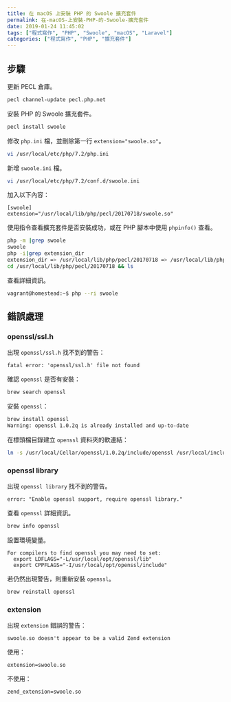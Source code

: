 ```yaml
---
title: 在 macOS 上安裝 PHP 的 Swoole 擴充套件
permalink: 在-macOS-上安裝-PHP-的-Swoole-擴充套件
date: 2019-01-24 11:45:02
tags: ["程式寫作", "PHP", "Swoole", "macOS", "Laravel"]
categories: ["程式寫作", "PHP", "擴充套件"]
---
```


## 步驟

更新 PECL 倉庫。

```BASH
pecl channel-update pecl.php.net
```

安裝 PHP 的 Swoole 擴充套件。

```BASH
pecl install swoole
```

修改 `php.ini` 檔，並刪除第一行 `extension="swoole.so"`。

```BASH
vi /usr/local/etc/php/7.2/php.ini
```

新增 `swoole.ini` 檔。

```BASH
vi /usr/local/etc/php/7.2/conf.d/swoole.ini
```

加入以下內容：

```
[swoole]
extension="/usr/local/lib/php/pecl/20170718/swoole.so"
```

使用指令查看擴充套件是否安裝成功，或在 PHP 腳本中使用 `phpinfo()` 查看。

```BASH
php -m |grep swoole
swoole
php -i|grep extension_dir
extension_dir => /usr/local/lib/php/pecl/20170718 => /usr/local/lib/php/pecl/20170718
cd /usr/local/lib/php/pecl/20170718 && ls
```

查看詳細資訊。

```BASH
vagrant@homestead:~$ php --ri swoole
```

## 錯誤處理

### openssl/ssl.h

出現 `openssl/ssl.h` 找不到的警告：

```TEXT
fatal error: 'openssl/ssl.h' file not found
```

確認 `openssl` 是否有安裝：

```BASH
brew search openssl
```

安裝 `openssl`：

```BASH
brew install openssl
Warning: openssl 1.0.2q is already installed and up-to-date
```

在標頭檔目錄建立 `openssl` 資料夾的軟連結：

```BASH
ln -s /usr/local/Cellar/openssl/1.0.2q/include/openssl /usr/local/include/
```

### openssl library

出現 `openssl library` 找不到的警告。

```
error: "Enable openssl support, require openssl library."
```

查看 `openssl` 詳細資訊。

```BASH
brew info openssl
```

設置環境變量。

```TEXT
For compilers to find openssl you may need to set:
  export LDFLAGS="-L/usr/local/opt/openssl/lib"
  export CPPFLAGS="-I/usr/local/opt/openssl/include"
```

若仍然出現警告，則重新安裝 `openssl`。

```BASH
brew reinstall openssl
```

### extension

出現 `extension` 錯誤的警告：

```TEXT
swoole.so doesn't appear to be a valid Zend extension
```

使用：

```ENV
extension=swoole.so
```

不使用：

```
zend_extension=swoole.so
```
